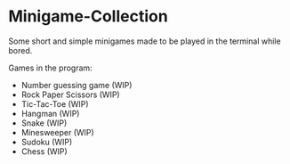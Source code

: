 # Minigame-Collection
Some short and simple minigames made to be played in the terminal while bored.

Games in the program: 
- Number guessing game (WIP)
- Rock Paper Scissors (WIP)
- Tic-Tac-Toe (WIP)
- Hangman (WIP)
- Snake (WIP)
- Minesweeper (WIP)
- Sudoku (WIP)
- Chess (WIP)
